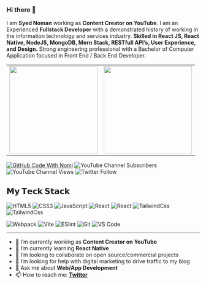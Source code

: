 ### Hi there 👋

I am **Syed Noman** working as **Content Creator on YouTube**. I am an Experienced **Fullstack Developer** with a demonstrated history of working in the information technology and services industry. **Skilled in React JS, React Native, NodeJS, MongoDB, Mern Stack, RESTfull API’s, User Experience, and Design.** Strong engineering professional with a Bachelor of Computer Application focused in Front End / Back End Developer.


<table cellpadding="0" >
  <tr style="padding: 0">
    <!-- GitHub Stats Card -->  
    <td style="border: none" valign="top"><img height="230" src="https://github-readme-stats.vercel.app/api?username=syednomishah&show_icons=true&hide_border=true&theme=dark"/></td>
    <!-- GitHub Top Language Card -->
    <td style="border: none" valign="top"><img height="230" src="https://raw.githubusercontent.com/abhisheknaiidu/abhisheknaiidu/master/code.gif"/></td>
  </tr>
</table>

<!-- ![Top Langs](https://github-readme-stats.vercel.app/api/top-langs/?username=syednomishah&layout=compact&theme=dark&hide_border=false) -->

[![GitHub Code With Nomi](https://img.shields.io/github/followers/syednomishah?label=follow&style=social)](https://github.com/syednomishah)
![YouTube Channel Subscribers](https://img.shields.io/youtube/channel/subscribers/UCILovaLl2fUPAww1bGJ4sJQ?style=social)
![YouTube Channel Views](https://img.shields.io/youtube/channel/views/UCILovaLl2fUPAww1bGJ4sJQ?style=social)
![Twitter Follow](https://img.shields.io/twitter/follow/code_with_nomi?style=social)

## 𝗠𝘆 𝗧𝗲𝗰𝗸 𝗦𝘁𝗮𝗰𝗸

![HTML5](https://img.shields.io/badge/-HTML5-%23E44D27?style=flat-square&logo=html5&logoColor=ffffff)
![CSS3](https://img.shields.io/badge/-CSS3-%231572B6?style=flat-square&logo=css3)
![JavaScript](https://img.shields.io/badge/-JavaScript-%23F7DF1C?style=flat-square&logo=javascript&logoColor=000000&labelColor=%23F7DF1C&color=%23FFCE5A)
![React](https://img.shields.io/badge/-React-%23282C34?style=flat-square&logo=react)
![React](https://img.shields.io/badge/-ReactNative-%23282C34?style=flat-square&logo=react)
![TailwindCss](https://img.shields.io/badge/-TailwindCss-%231a202c?style=flat-square&logo=tailwind-css)
![TailwindCss](https://img.shields.io/badge/-NativeWind-%231a202c?style=flat-square&logo=tailwind-css)

![Webpack](https://img.shields.io/badge/-Webpack-%232C3A42?style=flat-square&logo=webpack)
![Vite](https://img.shields.io/badge/-Vite-%23646CFF?style=flat-square&logo=vite&logoColor=ffffff)
![ESlint](https://img.shields.io/badge/-ESLint-%234B32C3?style=flat-square&logo=eslint)
![Git](https://img.shields.io/badge/-Git-%23F05032?style=flat-square&logo=git&logoColor=%23ffffff)
![VS Code](https://img.shields.io/badge/-VSCode-%23007ACC?style=flat-square&logo=visual-studio-code)

---

- 🔭 I’m currently working as **Content Creator on YouTube**
- 🌱 I’m currently learning **React Native**
- 👯 I’m looking to collaborate on open source/commercial projects
- 🤔 I’m looking for help with digital marketing to drive traffic to my blog
- 💬 Ask me about **Web/App Development**
- 📫 How to reach me:
  **[Twitter](https://twitter.com/syed_nomi_shah)**

<!--
**syednomishah/syednomishah** is a ✨ _special_ ✨ repository because its `README.md` (this file) appears on your GitHub profile.

Here are some ideas to get you started:

- 🔭 I’m currently working on ...
- 🌱 I’m currently learning ...
- 👯 I’m looking to collaborate on ...
- 🤔 I’m looking for help with ...
- 💬 Ask me about ...
- 📫 How to reach me: ...
- 😄 Pronouns: ...
- ⚡ Fun fact: ...
-->
